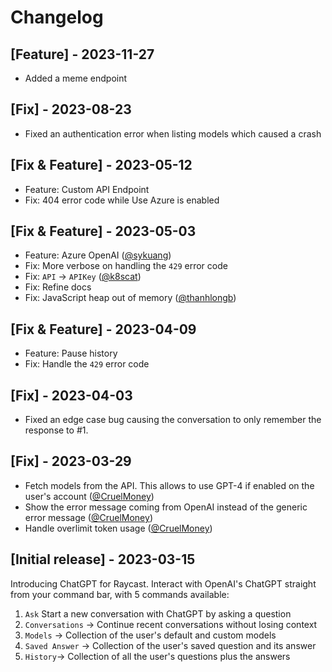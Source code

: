 # Changelog

## [Feature] - 2023-11-27

- Added a meme endpoint

## [Fix] - 2023-08-23

- Fixed an authentication error when listing models which caused a crash

## [Fix & Feature] - 2023-05-12

- Feature: Custom API Endpoint
- Fix: 404 error code while Use Azure is enabled

## [Fix & Feature] - 2023-05-03

- Feature: Azure OpenAI ([@sykuang](https://github.com/abielzulio/chatgpt-raycast/pull/36))
- Fix: More verbose on handling the `429` error code
- Fix: `API` -> `APIKey` ([@k8scat](https://github.com/abielzulio/chatgpt-raycast/pull/32))
- Fix: Refine docs
- Fix: JavaScript heap out of memory ([@thanhlongb](https://github.com/abielzulio/extensions/pull/1))

## [Fix & Feature] - 2023-04-09

- Feature: Pause history
- Fix: Handle the `429` error code

## [Fix] - 2023-04-03

- Fixed an edge case bug causing the conversation to only remember the response to #1.

## [Fix] - 2023-03-29

- Fetch models from the API. This allows to use GPT-4 if enabled on the user's account ([@CruelMoney](https://github.com/abielzulio/chatgpt-raycast/pull/29))
- Show the error message coming from OpenAI instead of the generic error message ([@CruelMoney](https://github.com/abielzulio/chatgpt-raycast/pull/29))
- Handle overlimit token usage ([@CruelMoney](https://github.com/abielzulio/chatgpt-raycast/pull/29))

## [Initial release] - 2023-03-15

Introducing ChatGPT for Raycast. Interact with OpenAI's ChatGPT straight from your command bar, with 5 commands available:

1. `Ask` Start a new conversation with ChatGPT by asking a question
2. `Conversations` → Continue recent conversations without losing context
3. `Models` → Collection of the user's default and custom models
4. `Saved Answer` → Collection of the user's saved question and its answer
5. `History`→ Collection of all the user's questions plus the answers